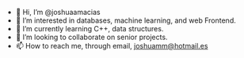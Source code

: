 - 👋 Hi, I’m @joshuaamacias
- 👀 I’m interested in databases, machine learning, and web Frontend.
- 🌱 I’m currently learning C++, data structures.
- 💞️ I’m looking to collaborate on senior projects.
- 📫 How to reach me, through email, joshuamm@hotmail.es


<!---
joshuaamacias/joshuaamacias is a ✨ special ✨ repository because its `README.md` (this file) appears on your GitHub profile.
You can click the Preview link to take a look at your changes.
--->

